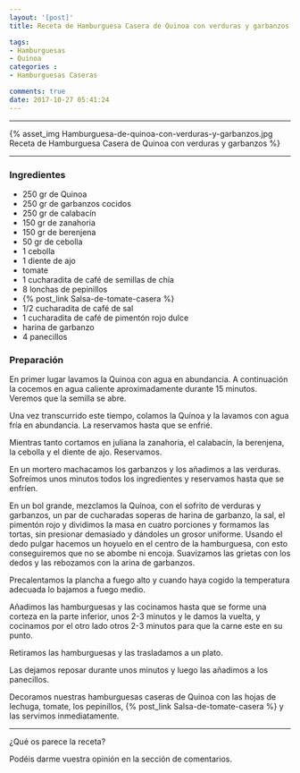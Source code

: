 ```yaml
---
layout: '[post]'
title: Receta de Hamburguesa Casera de Quinoa con verduras y garbanzos

tags:
- Hamburguesas
- Quinoa
categories :
- Hamburguesas Caseras

comments: true
date: 2017-10-27 05:41:24
---
```

---
{% asset_img Hamburguesa-de-quinoa-con-verduras-y-garbanzos.jpg Receta de Hamburguesa Casera de Quinoa con verduras y garbanzos %}


---


### Ingredientes

- 250 gr de Quinoa
- 250 gr de garbanzos cocidos
- 250 gr de calabacín
- 150 gr de zanahoria
- 150 gr de berenjena
- 50 gr de cebolla
- 1 cebolla
- 1 diente de ajo
- tomate
- 1 cucharadita de café de semillas de chía
- 8 lonchas de pepinillos
- {% post_link Salsa-de-tomate-casera %}
- 1/2 cucharadita de café de sal
- 1 cucharadita de café de pimentón rojo dulce
- harina de garbanzo
- 4 panecillos

### Preparación

En primer lugar lavamos la Quinoa con agua en abundancia. A continuación la cocemos en agua caliente aproximadamente durante 15 minutos. Veremos que la semilla se abre.

Una vez transcurrido este tiempo, colamos la Quínoa y la lavamos con agua fría en abundancia. La reservamos hasta que se enfrié.

Mientras tanto cortamos en juliana la zanahoria, el calabacín, la berenjena, la cebolla y el diente de ajo. Reservamos.

En un mortero machacamos los garbanzos y los añadimos a las verduras. Sofreímos unos minutos todos los ingredientes y reservamos hasta que se enfríen.

En un bol grande, mezclamos la Quínoa, con el sofrito de verduras y garbanzos, un par de cucharadas soperas de harina de garbanzo, la sal, el pimentón rojo y dividimos la masa en cuatro porciones y formamos las tortas, sin presionar demasiado y dándoles un grosor uniforme. Usando el dedo pulgar hacemos un hoyuelo en el centro de la hamburguesa, con esto conseguiremos que no se abombe ni encoja.
Suavizamos las grietas con los dedos y las rebozamos con la arina de garbanzos.

Precalentamos la plancha a fuego alto y cuando haya cogido la temperatura adecuada lo bajamos a fuego medio.

Añadimos las hamburguesas y las cocinamos hasta que se forme una corteza en la parte inferior,  unos
2-3 minutos y le damos la vuelta, y cocinamos por el otro lado otros 2-3 minutos para que la carne este en su punto.

Retiramos las hamburguesas y las trasladamos a un plato.

Las dejamos reposar durante unos minutos y luego las añadimos a los panecillos.

Decoramos nuestras hamburguesas caseras de Quinoa con las hojas de lechuga, tomate, los pepinillos, {% post_link Salsa-de-tomate-casera %} y las servimos inmediatamente.



---



¿Qué os parece la receta?

Podéis darme vuestra opinión en la sección de comentarios.
